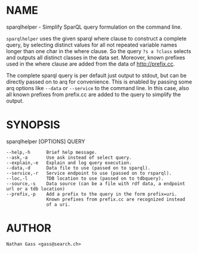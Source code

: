 # NAME

sparqlhelper - Simplify SparQL query formulation on the command line.

`sparqlhelper` uses the given sparql where clause to construct a
complete query, by selecting distinct values for all not repeated
variable names longer than one char in the where clause. So the query
`?s a ?class` selects and outputs all distinct classes in the data
set. Moreover, known prefixes used in the where clause are added from
the data of http://prefix.cc.

The complete sparql query is per default just output to stdout, but
can be directly passed on to arq for convenience. This is enabled by
passing some arq options like `--data` or `--service` to the command
line. In this case, also all known prefixes from prefix.cc are added
to the query to simplify the output.

# SYNOPSIS

sparqlhelper \[OPTIONS\] QUERY

    --help,-h      Brief help message.
    --ask,-a       Use ask instead of select query.
    --explain,-e   Explain and log query execution.
    --data,-d      Data file to use (passed on to sparql).
    --service,-r   Service endpoint to use (passed on to rsparql).
    --loc,-l       TDB location to use (passed on to tdbquery).
    --source,-s    Data source (can be a file with rdf data, a endpoint url or a tdb location)
    --prefix,-p    Add a prefix to the query in the form prefix=uri.
                   Known prefixes from prefix.cc are recognized instead 
                   of a uri.



# AUTHOR

    Nathan Gass <gass@search.ch>